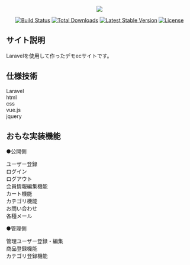 <p align="center"><img src="https://laravel.com/assets/img/components/logo-laravel.svg"></p>

<p align="center">
<a href="https://travis-ci.org/laravel/framework"><img src="https://travis-ci.org/laravel/framework.svg" alt="Build Status"></a>
<a href="https://packagist.org/packages/laravel/framework"><img src="https://poser.pugx.org/laravel/framework/d/total.svg" alt="Total Downloads"></a>
<a href="https://packagist.org/packages/laravel/framework"><img src="https://poser.pugx.org/laravel/framework/v/stable.svg" alt="Latest Stable Version"></a>
<a href="https://packagist.org/packages/laravel/framework"><img src="https://poser.pugx.org/laravel/framework/license.svg" alt="License"></a>
</p>

## サイト説明

Laravelを使用して作ったデモecサイトです。

## 仕様技術

Laravel  
html  
css  
vue.js  
jquery  

## おもな実装機能

●公開側

ユーザー登録  
ログイン  
ログアウト  
会員情報編集機能  
カート機能  
カテゴリ機能  
お問い合わせ  
各種メール  

●管理側

管理ユーザー登録・編集  
商品登録機能  
カテゴリ登録機能  